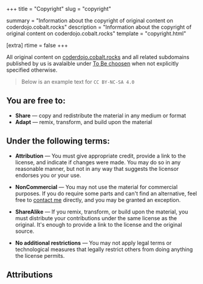 +++
title = "Copyright"
slug = "copyright"

summary = "Information about the copyright of original content on coderdojo.cobalt.rocks"
description = "Information about the copyright of original content on coderdojo.cobalt.rocks"
template = "copyright.html"

[extra]
rtime = false
+++

All original content on [coderdojo.cobalt.rocks](htps://cobalt.rocks) and all related subdomains published by us is avalaible under [To Be choosen](https://example.org) when not explicitly specified otherwise.

> Below is an example text for `CC BY-NC-SA 4.0`

## You are free to:

-   **Share** — copy and redistribute the material in any medium or format
-   **Adapt** — remix, transform, and build upon the material

## Under the following terms:

-   **Attribution** — You must give appropriate credit, provide a link to the license, and indicate if changes were made. You may do so in any reasonable manner, but not in any way that suggests the licensor endorses you or your use.

-   **NonCommercial** — You may not use the material for commercial purposes. If you do require some parts and can't find an alternative, feel free to [contact me](/content/contact/) directly, and you may be granted an exception.

-   **ShareAlike** — If you remix, transform, or build upon the material, you must distribute your contributions under the same license as the original. It's enough to provide a link to the license and the original source.

-   **No additional restrictions** — You may not apply legal terms or technological measures that legally restrict others from doing anything the license permits.

## Attributions
